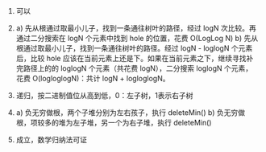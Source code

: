 1. 可以

13. a) 先从根通过取最小儿子，找到一条通往树叶的路径，经过 logN 次比较。再通过二分搜索在 logN 个元素中找到 hole 的位置，花费 O(LogLog N) 
b) 先从根通过取最小儿子，找到一条通往树叶的路径。经过 logN - loglogN 个元素后，比较 hole 应该在当前元素上还是下。如果在当前元素之下，继续寻找补完路径上的的 loglogN 个元素（共花费 logN），二分搜索 loglogN 个元素，花费 O(logloglogN)：共计 logN + logloglogN。

16. 递归，按二进制值位从高到低，0：左子树，1表示右子树

17. a) 负无穷做根，两个子堆分别为左右孩子，执行 deleteMin()
b) 负无穷做根，项较多的堆为左子堆，另一个为右子堆，执行 deleteMin()

21. 成立，数学归纳法可证
